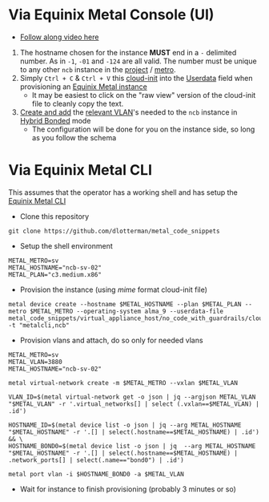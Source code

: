# Via Equinix Metal Console (UI)

- [Follow along video here](https://equinixinc-my.sharepoint.com/:v:/g/personal/dlotterman_equinix_com/EWDXuOfNxCNDoZGRYgbz8JEBnQkky7fWD1Th4Eg5O41WLA?nav=eyJyZWZlcnJhbEluZm8iOnsicmVmZXJyYWxBcHAiOiJPbmVEcml2ZUZvckJ1c2luZXNzIiwicmVmZXJyYWxBcHBQbGF0Zm9ybSI6IldlYiIsInJlZmVycmFsTW9kZSI6InZpZXciLCJyZWZlcnJhbFZpZXciOiJNeUZpbGVzTGlua0RpcmVjdCJ9fQ&e=aYpY6H)

1. The hostname chosen for the instance **MUST** end in a `-` delimited number. As in `-1`, `-01` and `-124` are all valid. The number must be unique to any other `ncb` instance in the [project](https://deploy.equinix.com/developers/docs/metal/accounts/projects/) / [metro](https://deploy.equinix.com/developers/docs/metal/locations/metros/).
2. Simply `Ctrl + C` & `Ctrl + V` this [cloud-init](cloud_inits/el9_no_code_safety_first_appliance_host.yaml) into the [Userdata](https://deploy.equinix.com/developers/docs/metal/server-metadata/user-data/) field when provisioning an [Equinix Metal instance](https://deploy.equinix.com/product/bare-metal/servers/)
    - It may be easiest to click on the "raw view" version of the cloud-init file to cleanly copy the text.
3. [Create and add](https://deploy.equinix.com/developers/docs/metal/layer2-networking/vlans/) the [relevant VLAN](https://github.com/dlotterman/metal_code_snippets/blob/main/documentation_stage/em_sa_network_schema.md)'s needed to the `ncb` instance in [Hybrid Bonded](https://deploy.equinix.com/developers/docs/metal/layer2-networking/hybrid-bonded-mode/) mode
    - The configuration will be done for you on the instance side, so long as you follow the schema

# Via Equinix Metal CLI

This assumes that the operator has a working shell and has setup the [Equinix Metal CLI](https://deploy.equinix.com/developers/docs/metal/libraries/cli/)

- Clone this repository
```
git clone https://github.com/dlotterman/metal_code_snippets
```

- Setup the shell environment
```
METAL_METRO=sv
METAL_HOSTNAME="ncb-sv-02"
METAL_PLAN="c3.medium.x86"
```

- Provision the instance (using *mime* format cloud-init file)
```
metal device create --hostname $METAL_HOSTNAME --plan $METAL_PLAN --metro $METAL_METRO --operating-system alma_9 --userdata-file metal_code_snippets/virtual_appliance_host/no_code_with_guardrails/cloud_inits/el9_no_code_safety_first_appliance_host.mime -t "metalcli,ncb"
```

- Provision vlans and attach, do so only for needed vlans
```
METAL_METRO=sv
METAL_VLAN=3880
METAL_HOSTNAME="ncb-sv-02"
```
```
metal virtual-network create -m $METAL_METRO --vxlan $METAL_VLAN
```
```
VLAN_ID=$(metal virtual-network get -o json | jq --argjson METAL_VLAN "$METAL_VLAN" -r '.virtual_networks[] | select (.vxlan==$METAL_VLAN) | .id')
```
```
HOSTNAME_ID=$(metal device list -o json | jq --arg METAL_HOSTNAME "$METAL_HOSTNAME" -r '.[] | select(.hostname==$METAL_HOSTNAME) | .id') && \
HOSTNAME_BOND0=$(metal device list -o json | jq  --arg METAL_HOSTNAME "$METAL_HOSTNAME" -r '.[] | select(.hostname==$METAL_HOSTNAME) | .network_ports[] | select(.name=="bond0") | .id')
```
```
metal port vlan -i $HOSTNAME_BOND0 -a $METAL_VLAN
```

- Wait for instance to finish provisioning (probably 3 minutes or so)
